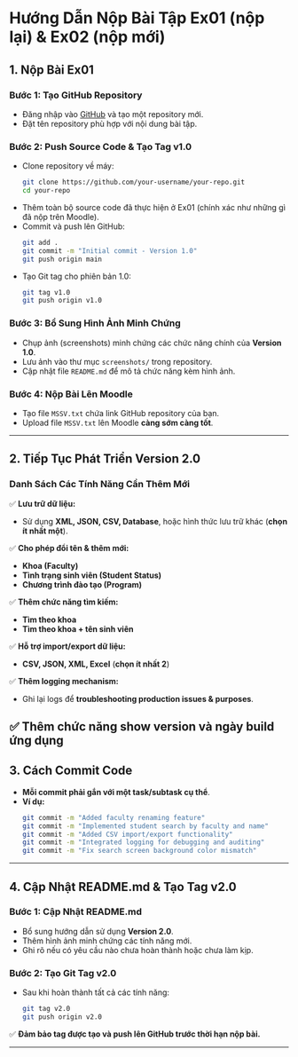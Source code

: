 # **Hướng Dẫn Nộp Bài Tập Ex01 (nộp lại) & Ex02 (nộp mới)**

## **1. Nộp Bài Ex01**

### **Bước 1: Tạo GitHub Repository**

- Đăng nhập vào [GitHub](https://github.com/) và tạo một repository mới.
- Đặt tên repository phù hợp với nội dung bài tập.

### **Bước 2: Push Source Code & Tạo Tag v1.0**

- Clone repository về máy:
  ```bash
  git clone https://github.com/your-username/your-repo.git
  cd your-repo
  ```
- Thêm toàn bộ source code đã thực hiện ở Ex01 (chính xác như những gì đã nộp trên Moodle).
- Commit và push lên GitHub:
  ```bash
  git add .
  git commit -m "Initial commit - Version 1.0"
  git push origin main
  ```
- Tạo Git tag cho phiên bản 1.0:
  ```bash
  git tag v1.0
  git push origin v1.0
  ```

### **Bước 3: Bổ Sung Hình Ảnh Minh Chứng**

- Chụp ảnh (screenshots) minh chứng các chức năng chính của **Version 1.0**.
- Lưu ảnh vào thư mục `screenshots/` trong repository.
- Cập nhật file `README.md` để mô tả chức năng kèm hình ảnh.

### **Bước 4: Nộp Bài Lên Moodle**

- Tạo file `MSSV.txt` chứa link GitHub repository của bạn.
- Upload file `MSSV.txt` lên Moodle **càng sớm càng tốt**.

---

## **2. Tiếp Tục Phát Triển Version 2.0**

### **Danh Sách Các Tính Năng Cần Thêm Mới**

✅ **Lưu trữ dữ liệu:**

- Sử dụng **XML, JSON, CSV, Database**, hoặc hình thức lưu trữ khác (**chọn ít nhất một**).

✅ **Cho phép đổi tên & thêm mới:**

- **Khoa (Faculty)**
- **Tình trạng sinh viên (Student Status)**
- **Chương trình đào tạo (Program)**

✅ **Thêm chức năng tìm kiếm:**

- **Tìm theo khoa**
- **Tìm theo khoa + tên sinh viên**

✅ **Hỗ trợ import/export dữ liệu:**

- **CSV, JSON, XML, Excel** (**chọn ít nhất 2**)

✅ **Thêm logging mechanism:**

- Ghi lại logs để **troubleshooting production issues &    purposes**.

✅ **Thêm chức năng show version và ngày build ứng dụng**
---

## **3. Cách Commit Code**

- **Mỗi commit phải gắn với một task/subtask cụ thể**.
- **Ví dụ:**
  ```bash
  git commit -m "Added faculty renaming feature"
  git commit -m "Implemented student search by faculty and name"
  git commit -m "Added CSV import/export functionality"
  git commit -m "Integrated logging for debugging and auditing"
  git commit -m "Fix search screen background color mismatch"
  ```

---

## **4. Cập Nhật README.md & Tạo Tag v2.0**

### **Bước 1: Cập Nhật README.md**

- Bổ sung hướng dẫn sử dụng **Version 2.0**.
- Thêm hình ảnh minh chứng các tính năng mới.
- Ghi rõ nếu có yêu cầu nào chưa hoàn thành hoặc chưa làm kịp.

### **Bước 2: Tạo Git Tag v2.0**

- Sau khi hoàn thành tất cả các tính năng:
  ```bash
  git tag v2.0
  git push origin v2.0
  ```

✅ **Đảm bảo tag được tạo và push lên GitHub trước thời hạn nộp bài.**

---
